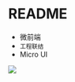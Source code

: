 # README

- 微前端
- `工程联结`
- Micro UI

![](https://luo0412.oss-cn-hangzhou.aliyuncs.com/1688890767715-D5HkCpZsdexH-image.png)